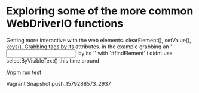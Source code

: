 # Exploring some of the more common WebDriverIO functions

Getting more interactive with the web elements. clearElement(), setValue(), keys().
Grabbing tags by its attributes. in the example grabbing an '<input>' by its '<id>' with '#findElement'
i didnt use selectByVisibleText() this time around

//npm run test

Vagrant Snapshot push_1579288573_2937
